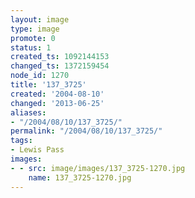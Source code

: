 ```yaml
---
layout: image
type: image
promote: 0
status: 1
created_ts: 1092144153
changed_ts: 1372159454
node_id: 1270
title: '137_3725'
created: '2004-08-10'
changed: '2013-06-25'
aliases:
- "/2004/08/10/137_3725/"
permalink: "/2004/08/10/137_3725/"
tags:
- Lewis Pass
images:
- - src: image/images/137_3725-1270.jpg
    name: 137_3725-1270.jpg
---
```



